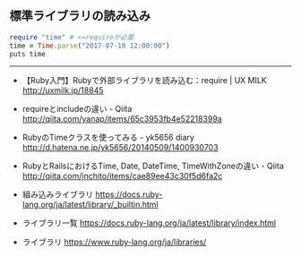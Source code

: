 ## 標準ライブラリの読み込み
```ruby
require "time" # <=requireが必要
time = Time.parse("2017-07-10 12:00:00")
puts time
```

---
- 【Ruby入門】Rubyで外部ライブラリを読み込む：require | UX MILK
http://uxmilk.jp/18845

- requireとincludeの違い - Qiita
http://qiita.com/yanap/items/65c3953fb4e52218399a

- RubyのTimeクラスを使ってみる - yk5656 diary
http://d.hatena.ne.jp/yk5656/20140509/1400930703

- RubyとRailsにおけるTime, Date, DateTime, TimeWithZoneの違い - Qiita
http://qiita.com/jnchito/items/cae89ee43c30f5d6fa2c


- 組み込みライブラリ
https://docs.ruby-lang.org/ja/latest/library/_builtin.html

- ライブラリ一覧
https://docs.ruby-lang.org/ja/latest/library/index.html

- ライブラリ
https://www.ruby-lang.org/ja/libraries/

